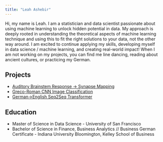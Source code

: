 ```yaml
---
title: "Leah Ashebir"
---
```


Hi, my name is Leah. I am a statistician and data scientist passionate about using machine learning to unlock hidden potential in data. My approach is deeply rooted in understanding the theoretical aspects of machine learning technique and using this to fit the right solutions to your data, not the other way around. I am excited to continue applying my skills, developing myself in data science / machine learning, and creating real-world impact! When I am not working on my projects, you can find me line dancing, reading about ancient cultures, or practicing my German.

## Projects
- [Auditory Brainstem Response → Synapse Mapping](https://github.com/lashebir/synapsemodel)
- [Greco-Roman CNN Image Classification](https://github.com/lashebir/grecoroman-imageclassification)
- [German→English Seq2Seq Transformer](https://github.com/lashebir/de-en-translator)


## Education
- Master of Science in Data Science - University of San Francisco
- Bachelor of Science in Finance, Business Analytics // Business German Certificate - Indiana University Bloomington, Kelley School of Business
